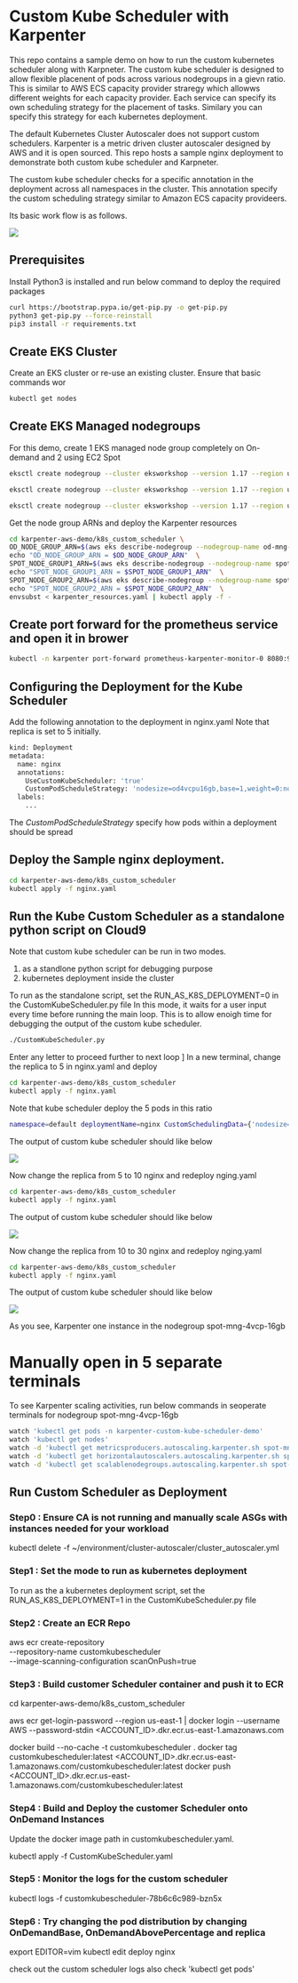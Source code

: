 # Custom Kube Scheduler with Karpenter

This repo contains a sample demo on how to run the custom kubernetes scheduler along with Karpneter.
The custom kube scheduler is designed to allow flexible placenent of pods across various nodegroups in a gievn ratio. This is similar to AWS ECS capacity provider straregy which allowws different weights for each capacity provider. Each service can specify its own scheduling strategy for the placement of tasks. Similary you can specify this strategy for each kubernetes deployment.

The default Kubernetes Cluster Autoscaler does not support custom schedulers. Karpenter is a metric driven cluster autoscaler designed by AWS and it is open sourced.
This repo hosts a sample nginx deployment to demonstrate both custom kube scheduler and Karpneter.

The custom kube scheduler checks for a specific annotation in the deployment across all namespaces in the cluster. This annotation specify the custom scheduling strategy similar to Amazon ECS capacity provideers.

Its basic work flow is as follows.

![](./docs/CustomKubeScheduler.jpg)



## Prerequisites
Install Python3 is installed and run below command to deploy the required packages

```bash
curl https://bootstrap.pypa.io/get-pip.py -o get-pip.py
python3 get-pip.py --force-reinstall
pip3 install -r requirements.txt  
```
## Create EKS Cluster
Create an EKS cluster or re-use an existing cluster. Ensure that basic commands wor

```bash
kubectl get nodes 
```

## Create EKS Managed nodegroups

For this demo, create 1 EKS managed node group completely on On-demand and 2 using EC2 Spot

```bash
eksctl create nodegroup --cluster eksworkshop --version 1.17 --region us-east-1 --name od-mng-4vcp-16gb --instance-types m5.xlarge,m4.xlarge,m5a.xlarge,m5d.xlarge,m5n.xlarge,m5ad.xlarge,m5dn.xlarge --nodes 1 --nodes-min 1 --nodes-max 20 --managed  --asg-access --node-labels "lc=od,apps=critical,nodesize=od4vcpu16gb" 

eksctl create nodegroup --cluster eksworkshop --version 1.17 --region us-east-1 --name spot-mng-4vcp-16gb --instance-types m5.xlarge,m4.xlarge,m5a.xlarge,m5d.xlarge,m5n.xlarge,m5ad.xlarge,m5dn.xlarge --nodes 1 --nodes-min 1 --nodes-max 20 --managed  --asg-access --spot --node-labels "lc=spot,apps=noncritical,nodesize=spot4vcpu16gb"

eksctl create nodegroup --cluster eksworkshop --version 1.17 --region us-east-1 --name spot-mng-8vcp-32gb --instance-types m5.2xlarge,m4.2xlarge,m5a.2xlarge,m5d.2xlarge,m5n.2xlarge,m5ad.2xlarge,m5dn.2xlarge --nodes 1 --nodes-min 1 --nodes-max 20 --managed  --asg-access --spot --node-labels "lc=spot,apps=noncritical,nodesize=spot8vcpu32gb"
```

Get the node group ARNs and deploy the Karpenter resources


```bash
cd karpenter-aws-demo/k8s_custom_scheduler \
OD_NODE_GROUP_ARN=$(aws eks describe-nodegroup --nodegroup-name od-mng-4vcp-16gb --cluster-name eksworkshop --output json | jq -r ".nodegroup.nodegroupArn") \
echo "OD_NODE_GROUP_ARN = $OD_NODE_GROUP_ARN"  \
SPOT_NODE_GROUP1_ARN=$(aws eks describe-nodegroup --nodegroup-name spot-mng-4vcp-16gb --cluster-name eksworkshop --output json | jq -r ".nodegroup.nodegroupArn") \
echo "SPOT_NODE_GROUP1_ARN = $SPOT_NODE_GROUP1_ARN"  \
SPOT_NODE_GROUP2_ARN=$(aws eks describe-nodegroup --nodegroup-name spot-mng-8vcp-32gb --cluster-name eksworkshop --output json | jq -r ".nodegroup.nodegroupArn") \
echo "SPOT_NODE_GROUP2_ARN = $SPOT_NODE_GROUP2_ARN"  \
envsubst < karpenter_resources.yaml | kubectl apply -f -

```

## Create port forward for the prometheus service and open it in brower

```bash
kubectl -n karpenter port-forward prometheus-karpenter-monitor-0 8080:9090
```


## Configuring the Deployment for the Kube Scheduler
Add the following annotation to the deployment in nginx.yaml
Note that replica is set to 5 initially.

```bash
kind: Deployment
metadata:
  name: nginx
  annotations:
    UseCustomKubeScheduler: 'true'
    CustomPodScheduleStrategy: 'nodesize=od4vcpu16gb,base=1,weight=0:nodesize=spot4vcpu16gb,weight=1:nodesize=spot8vcpu32gb,weight=1'
  labels:
    ...  
```
The *CustomPodScheduleStrategy* specify how pods within a deployment should be spread

## Deploy the Sample nginx deployment. 

```bash
cd karpenter-aws-demo/k8s_custom_scheduler
kubectl apply -f nginx.yaml
```
## Run the Kube Custom Scheduler as a standalone python script on Cloud9

Note that custom kube scheduler can be run in two modes. 
1) as a standlone python script for debugging purpose
2) kubernetes deployment inside the cluster 

To run as the standalone script, set the RUN_AS_K8S_DEPLOYMENT=0 in the CustomKubeScheduler.py file
In this mode, it waits for a user input every time before running the main loop. This is to allow enoigh time for debugging the output of the custom kube scheduler.

```bash
./CustomKubeScheduler.py
```

Enter any letter to proceed further to next loop
]
In a new terminal, change the replica to 5 in nginx.yaml and deploy

```bash
cd karpenter-aws-demo/k8s_custom_scheduler
kubectl apply -f nginx.yaml
```

Note that kube scheduler deploy the 5 pods in this ratio

```bash
namespace=default deploymentName=nginx CustomSchedulingData={'nodesize=od4vcpu16gb': 1, 'nodesize=spot4vcpu16gb': 2, 'nodesize=spot8vcpu32gb': 2}
```

The output of custom kube scheduler should like below

![](./docs/replicas-5.png)


Now change the replica from 5 to 10 nginx and redeploy nging.yaml

```bash
cd karpenter-aws-demo/k8s_custom_scheduler
kubectl apply -f nginx.yaml
```

The output of custom kube scheduler should like below

![](./docs/replicas-10.png)


Now change the replica from 10 to 30 nginx and redeploy nging.yaml

```bash
cd karpenter-aws-demo/k8s_custom_scheduler
kubectl apply -f nginx.yaml
```

The output of custom kube scheduler should like below

![](./docs/replicas-30.png)

As you see, Karpenter one instance in the nodegroup spot-mng-4vcp-16gb

# Manually open in 5 separate terminals
To see Karpenter scaling activities, run below commands in seoperate terminals for nodegroup spot-mng-4vcp-16gb
 

```bash
watch 'kubectl get pods -n karpenter-custom-kube-scheduler-demo'
watch 'kubectl get nodes'
watch -d 'kubectl get metricsproducers.autoscaling.karpenter.sh spot-mng-4vcp-16gb -n karpenter-custom-kube-scheduler-demo -ojson | jq .status.reservedCapacity'
watch -d 'kubectl get horizontalautoscalers.autoscaling.karpenter.sh spot-mng-4vcp-16gb -n karpenter-custom-kube-scheduler-demo -ojson | jq ".status" | jq del\(.conditions\)'
watch -d 'kubectl get scalablenodegroups.autoscaling.karpenter.sh spot-mng-4vcp-16gb -n karpenter-custom-kube-scheduler-demo -ojson | jq "del(.status.conditions)"| jq ".spec, .status"'
```

## Run Custom Scheduler as Deployment


### Step0 :  Ensure CA is not running and manually scale ASGs with instances needed for your workload
 kubectl delete -f ~/environment/cluster-autoscaler/cluster_autoscaler.yml 

### Step1 : Set the mode to run as kubernetes deployment

To run as the a kubernetes deployment script, set the RUN_AS_K8S_DEPLOYMENT=1 in the CustomKubeScheduler.py file


### Step2 : Create an ECR Repo

aws ecr create-repository \
    --repository-name customkubescheduler \
    --image-scanning-configuration scanOnPush=true
    
### Step3 :  Build customer Scheduler container and push it to ECR

cd karpenter-aws-demo/k8s_custom_scheduler

aws ecr get-login-password --region us-east-1 | docker login --username AWS --password-stdin <ACCOUNT_ID>.dkr.ecr.us-east-1.amazonaws.com


docker build --no-cache -t customkubescheduler .
docker tag customkubescheduler:latest <ACCOUNT_ID>.dkr.ecr.us-east-1.amazonaws.com/customkubescheduler:latest
docker push <ACCOUNT_ID>.dkr.ecr.us-east-1.amazonaws.com/customkubescheduler:latest
 
### Step4 :  Build and Deploy the customer Scheduler onto OnDemand Instances
Update the docker image path in customkubescheduler.yaml. 

kubectl apply  -f CustomKubeScheduler.yaml 

### Step5 : Monitor the logs for the custom scheduler
kubectl logs -f customkubescheduler-78b6c6c989-bzn5x


### Step6 : Try changing the pod distribution by changing OnDemandBase, OnDemandAbovePercentage and replica

export EDITOR=vim
kubectl edit deploy nginx

check out the custom scheduler logs also check 'kubectl get pods'
